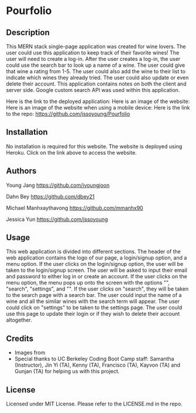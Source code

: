 # Pourfolio

## Description

This MERN stack single-page application was created for wine lovers. The user could use this application to keep track of their favorite wines! The user will need to create a log-in. After the user creates a log-in, the user could use the search bar to look up a name of a wine. The user could give that wine a rating from 1-5. The user could also add the wine to their list to indicate which wines they already tried. The user could also update or even delete their account. This application contains notes on both the client and server side. Google custom search API was used within this application.

Here is the link to the deployed application: 
Here is an image of the website: 
Here is an image of the website when using a mobile device: 
Here is the link to the repo: https://github.com/jssoyoung/Pourfolio

## Installation

No installation is required for this website. The website is deployed using Heroku. Click on the link above to access the website.

## Authors

Young Jang
https://github.com/jyoungjoon

Dahn Bey
https://github.com/dbey21

Michael Manhxaythavong
https://github.com/mmanhx90

Jessica Yun
https://github.com/jssoyoung

## Usage

 This web application is divided into different sections. The header of the web application contains the logo of our page, a login/signup option, and a menu option. If the user clicks on the login/signup option, the user will be taken to the login/signup screen. The user will be asked to input their email and password to either log in or create an account. If the user clicks on the menu option, the menu pops up onto the screen with the options "", "search", "settings", and "". If the user clicks on "search", they will be taken to the search page with a search bar. The user could input the name of a wine and all the similar wines with the search term will appear. The user could click on "settings" to be taken to the settings page. The user could use this page to update their login or if they wish to delete their account altogether.  

## Credits

* Images from 
* Special thanks to UC Berkeley Coding Boot Camp staff: Samantha (Instructor), Jin Yi (TA), Kenny (TA), Francisco (TA), Kayvon (TA) and Gunjan (TA) for helping us with this project.

## License

Licensed under MIT License. Please refer to the LICENSE.md in the repo.
